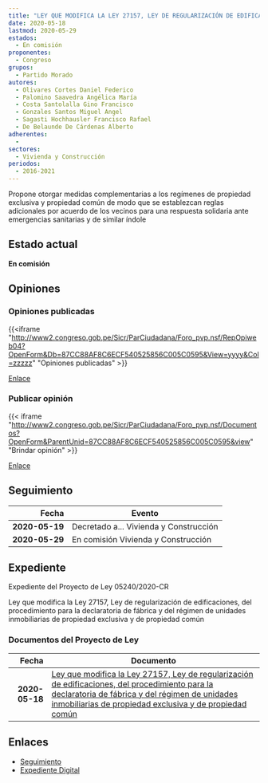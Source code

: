 ```yaml
---
title: "LEY QUE MODIFICA LA LEY 27157, LEY DE REGULARIZACIÓN DE EDIFICACIONES, DEL PROCEDIMIENTO PARA LA DECLARATORIA DE FÁBRICA Y DEL RÉGIMEN DE UNIDADES INMOBILIARIAS DE PROPIEDAD EXCLUSIVA Y DE PROPIEDAD COMÚN"
date: 2020-05-18
lastmod: 2020-05-29
estados: 
  - En comisión
proponentes: 
  - Congreso
grupos: 
  - Partido Morado
autores: 
  - Olivares Cortes Daniel Federico
  - Palomino Saavedra Angélica María
  - Costa Santolalla Gino Francisco
  - Gonzales Santos Miguel Angel
  - Sagasti Hochhausler Francisco Rafael
  - De Belaunde De Cárdenas Alberto
adherentes: 
  - 
sectores: 
  - Vivienda y Construcción
periodos: 
  - 2016-2021
---
```


Propone otorgar medidas complementarias a los regímenes de propiedad exclusiva y propiedad común de modo que se establezcan reglas adicionales por acuerdo de los vecinos para una respuesta solidaria ante emergencias sanitarias y de similar índole


## Estado actual

**En comisión**

## Opiniones

### Opiniones publicadas

{{<iframe "http://www2.congreso.gob.pe/Sicr/ParCiudadana/Foro_pvp.nsf/RepOpiweb04?OpenForm&Db=87CC88AF8C6ECF540525856C005C0595&View=yyyy&Col=zzzzz" "Opiniones publicadas" >}}

[Enlace](http://www2.congreso.gob.pe/Sicr/ParCiudadana/Foro_pvp.nsf/RepOpiweb04?OpenForm&Db=87CC88AF8C6ECF540525856C005C0595&View=yyyy&Col=zzzzz)
### Publicar opinión

{{< iframe "http://www2.congreso.gob.pe/Sicr/ParCiudadana/Foro_pvp.nsf/Documentos?OpenForm&ParentUnid=87CC88AF8C6ECF540525856C005C0595&view" "Brindar opinión" >}}

[Enlace](http://www2.congreso.gob.pe/Sicr/ParCiudadana/Foro_pvp.nsf/Documentos?OpenForm&ParentUnid=87CC88AF8C6ECF540525856C005C0595&view)

## Seguimiento

| Fecha | Evento |
|------:|--------|
| **2020-05-19** | Decretado a... Vivienda y Construcción|
| **2020-05-29** | En comisión Vivienda y Construcción|


## Expediente

Expediente del Proyecto de Ley 05240/2020-CR

Ley que modifica la Ley 27157, Ley de regularización de edificaciones, del procedimiento para la declaratoria de fábrica y del régimen de unidades inmobiliarias de propiedad exclusiva y de propiedad común


### Documentos del Proyecto de Ley

| Fecha | Documento |
|------:|--------|
| **2020-05-18** | [Ley que modifica la Ley 27157, Ley de regularización de edificaciones, del procedimiento para la declaratoria de fábrica y del régimen de unidades inmobiliarias de propiedad exclusiva y de propiedad común](http://www.leyes.congreso.gob.pe/Documentos/2016_2021/Proyectos_de_Ley_y_de_Resoluciones_Legislativas/PL05240-20200518.pdf) |

## Enlaces 

- [Seguimiento](http://www2.congreso.gob.pe/Sicr/TraDocEstProc/CLProLey2016.nsf/f7fff46988ca05b1052578e100829cc7/1ffcca8c561c19450525856c0066112d?OpenDocument)
- [Expediente Digital](http://www2.congreso.gob.pe/Sicr/TraDocEstProc/CLProLey2016.nsf/f7fff46988ca05b1052578e100829cc7/1ffcca8c561c19450525856c0066112d?OpenDocument&Click=05257FB7005EB655.eb71d0cf91d8294e05256cdf006b5706/$Body/0.1C6C)
